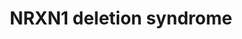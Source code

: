 ---
annotations:
- id: PW:0000013
  parent: disease pathway
  type: Pathway Ontology
  value: disease pathway
- id: DOID:0060041
  parent: disease of mental health
  type: Disease Ontology
  value: autism spectrum disorder
- id: DOID:1229
  parent: disease of mental health
  type: Disease Ontology
  value: paranoid schizophrenia
- id: PW:0000241
  parent: disease pathway
  type: Pathway Ontology
  value: schizophrenia pathway
authors:
- Fehrhart
- Eweitz
citedin: ''
communities:
- ONTOX
description: Mutations or loss of the NRXN1 gene, located on chromosome 2, is associated
  with severe brain disorders, autism, schizophrenia, and developmental delay. NRXN1
  binds to neurolignins bridging the synaptic cleft. Alternatively spliced NRXN1 and
  NRXN3 influence the expression of NMDA and AMPA receptors.
last-edited: 2024-07-22
ndex: null
organisms:
- Homo sapiens
redirect_from:
- /index.php/Pathway:WP5398
- /instance/WP5398
- /instance/WP5398_r134435
revision: r134435
schema-jsonld:
- '@context': https://schema.org/
  '@id': https://wikipathways.github.io/pathways/WP5398.html
  '@type': Dataset
  creator:
    '@type': Organization
    name: WikiPathways
  description: Mutations or loss of the NRXN1 gene, located on chromosome 2, is associated
    with severe brain disorders, autism, schizophrenia, and developmental delay. NRXN1
    binds to neurolignins bridging the synaptic cleft. Alternatively spliced NRXN1
    and NRXN3 influence the expression of NMDA and AMPA receptors.
  keywords:
  - DLG4
  - GRIA1
  - GRIA2
  - GRIA3
  - GRIA4
  - GRIN1
  - GRIN2A
  - GRIN2B
  - GRIN2C
  - GRIN2D
  - GRIN3A
  - GRIN3B
  - NLGN1
  - NLGN2
  - NLGN3
  - NLGN4X
  - NRXN1
  license: CC0
  name: NRXN1 deletion syndrome
seo: CreativeWork
title: NRXN1 deletion syndrome
wpid: WP5398
---
